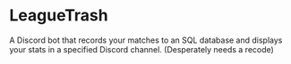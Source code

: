 # LeagueTrash
A Discord bot that records your matches to an SQL database and displays your stats in a specified Discord channel. (Desperately needs a recode)
